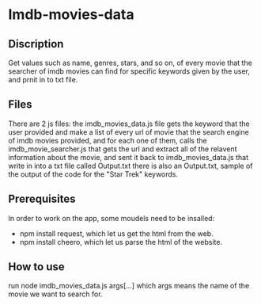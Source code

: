 # Imdb-movies-data
## Discription
Get values such as name, genres, stars, and so on, of every movie that the searcher of imdb movies can find for specific keywords given by the user, and prnit in to txt file.

## Files
There are 2 js files:
the imdb_movies_data.js file gets the keyword that the user provided and make a list of every url of movie that the search engine of imdb movies provided, and for each one of them, calls the imdb_movie_searcher.js that gets the url and extract all of the relavent information about  the movie, and sent it back to imdb_movies_data.js that write in into a txt file called Output.txt
there is also an Output.txt, sample of the output of the code for the "Star Trek" keywords.

## Prerequisites
In order to work on the app, some moudels need to be insalled:
* npm install request, which let us get the html from the web.
* npm install cheero, which let us parse the html of the website.

## How to use
run node imdb_movies_data.js args[...] which args means the name of the movie we want to search for.
